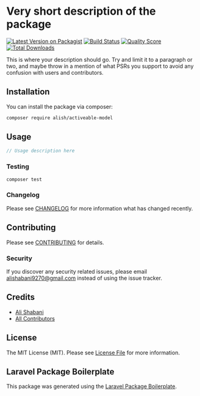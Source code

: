 # Very short description of the package

[![Latest Version on Packagist](https://img.shields.io/packagist/v/alish/activeable-model.svg?style=flat-square)](https://packagist.org/packages/alish/activeable-model)
[![Build Status](https://img.shields.io/travis/alish/activeable-model/master.svg?style=flat-square)](https://travis-ci.org/alish/activeable-model)
[![Quality Score](https://img.shields.io/scrutinizer/g/alish/activeable-model.svg?style=flat-square)](https://scrutinizer-ci.com/g/alish/activeable-model)
[![Total Downloads](https://img.shields.io/packagist/dt/alish/activeable-model.svg?style=flat-square)](https://packagist.org/packages/alish/activeable-model)

This is where your description should go. Try and limit it to a paragraph or two, and maybe throw in a mention of what PSRs you support to avoid any confusion with users and contributors.

## Installation

You can install the package via composer:

```bash
composer require alish/activeable-model
```

## Usage

``` php
// Usage description here
```

### Testing

``` bash
composer test
```

### Changelog

Please see [CHANGELOG](CHANGELOG.md) for more information what has changed recently.

## Contributing

Please see [CONTRIBUTING](CONTRIBUTING.md) for details.

### Security

If you discover any security related issues, please email alishabani9270@gmail.com instead of using the issue tracker.

## Credits

- [Ali Shabani](https://github.com/alish)
- [All Contributors](../../contributors)

## License

The MIT License (MIT). Please see [License File](LICENSE.md) for more information.

## Laravel Package Boilerplate

This package was generated using the [Laravel Package Boilerplate](https://laravelpackageboilerplate.com).